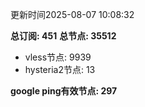 更新时间2025-08-07 10:08:32

**总订阅: 451**
**总节点: 35512**
- vless节点: 9939
- hysteria2节点: 13

**google ping有效节点: 297**
